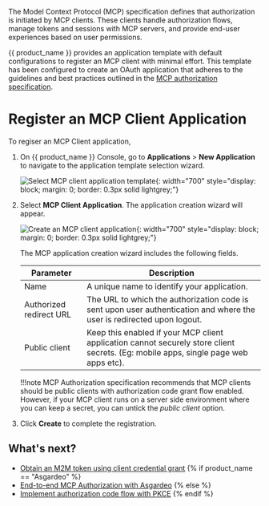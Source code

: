 The Model Context Protocol (MCP) specification defines that authorization is initiated by MCP clients. These clients handle authorization flows, manage tokens and sessions with MCP servers, and provide end-user experiences based on user permissions.

{{ product_name }} provides an application template with default configurations to register an MCP client with minimal effort. This template has been configured to create an OAuth application that adheres to the guidelines and best practices outlined in the [MCP authorization specification](https://modelcontextprotocol.io/specification/2025-06-18/basic/authorization).

# Register an MCP Client Application

To regiser an MCP Client application,  

1. On {{ product_name }} Console, go to **Applications** > **New Application** to navigate to the application template selection wizard.

    ![Select MCP client application template]({{base_path}}/assets/img/guides/applications/select-mcp-client-app-template.png){: width="700" style="display: block; margin: 0; border: 0.3px solid lightgrey;"}

2. Select **MCP Client Application**. The application creation wizard will appear.

    ![Create an MCP client application]({{base_path}}/assets/img/guides/applications/create-mcp-client-application.png){: width="700" style="display: block; margin: 0; border: 0.3px solid lightgrey;"}

    The MCP application creation wizard includes the following fields.

    <table>
    <thead>
        <tr>
        <th>Parameter</th>
        <th>Description</th>
        </tr>
    </thead>
    <tbody>
        <tr>
            <td>Name</td>
            <td>A unique name to identify your application.</td>
        </tr>
        <tr>
            <td>Authorized redirect URL</td>
            <td>The URL to which the authorization code is sent upon user authentication and where the user is redirected upon logout.</td>
        </tr>
        <tr>
            <td>Public client</td>
            <td>Keep this enabled if your MCP client application cannot securely store client secrets. (Eg: mobile apps, single page web apps etc).</td>
        </tr>
    </tbody>
    </table>

    !!!note
        MCP Authorization specification recommends that MCP clients should be public clients with authorization code grant flow enabled. However, if your MCP client runs on a server side environment where you can keep a secret, you can untick the *public client* option.

3. Click **Create** to complete the registration.

## What's next?

- [Obtain an M2M token using client credential grant]({{base_path}}/references/grant-types/#client-credentials-grant)
{% if product_name == "Asgardeo" %}
- [End-to-end MCP Authorization with Asgardeo]({{base_path}}/tutorials/end-to-end-mcp-authorization-with-asgardeo/)
{% else %}
- [Implement authorization code flow with PKCE]({{base_path}}/guides/authentication/oidc/implement-auth-code-with-pkce/)
{% endif %}

